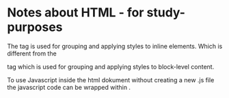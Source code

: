 <h1>Notes about HTML - for study-purposes</h1>

The <span> </span> tag is used for grouping and applying styles to inline elements. 
Which is different from the <div> </div> tag which is used for grouping and applying styles to block-level content. 

To use Javascript inside the html dokument without creating a new .js file the javascript code can be wrapped within <script type="text/javascript">code here</script>.